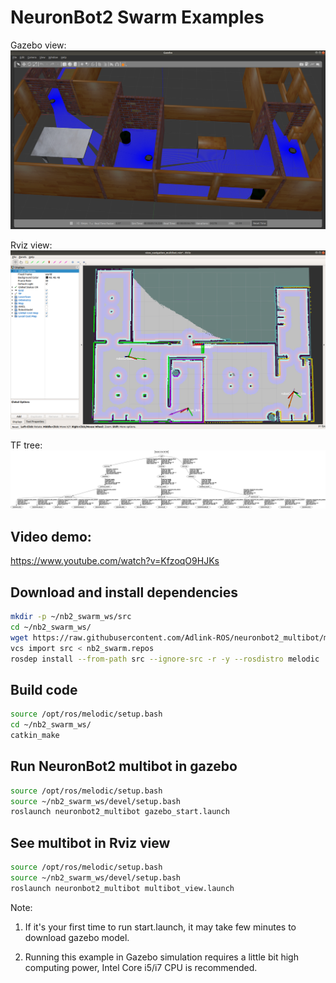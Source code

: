# NeuronBot2 Swarm Examples

Gazebo view:
![](readme_resource/swarm_gazebo.png)

Rviz view:
![](readme_resource/swarm_rviz.png)

TF tree:
![](readme_resource/tf_tree.png)

## Video demo:

https://www.youtube.com/watch?v=KfzoqO9HJKs

## Download and install dependencies
```bash
mkdir -p ~/nb2_swarm_ws/src
cd ~/nb2_swarm_ws/
wget https://raw.githubusercontent.com/Adlink-ROS/neuronbot2_multibot/melodic-devel/nb2_swarm.repos
vcs import src < nb2_swarm.repos
rosdep install --from-path src --ignore-src -r -y --rosdistro melodic
```

## Build code
```bash
source /opt/ros/melodic/setup.bash
cd ~/nb2_swarm_ws/
catkin_make
```

## Run NeuronBot2 multibot in gazebo
```bash
source /opt/ros/melodic/setup.bash
source ~/nb2_swarm_ws/devel/setup.bash
roslaunch neuronbot2_multibot gazebo_start.launch
```

## See multibot in Rviz view
```bash
source /opt/ros/melodic/setup.bash
source ~/nb2_swarm_ws/devel/setup.bash
roslaunch neuronbot2_multibot multibot_view.launch
```

Note:
1. If it's your first time to run start.launch, it may take few minutes to download gazebo model.

2. Running this example in Gazebo simulation requires a little bit high computing power, Intel Core i5/i7 CPU is recommended.
